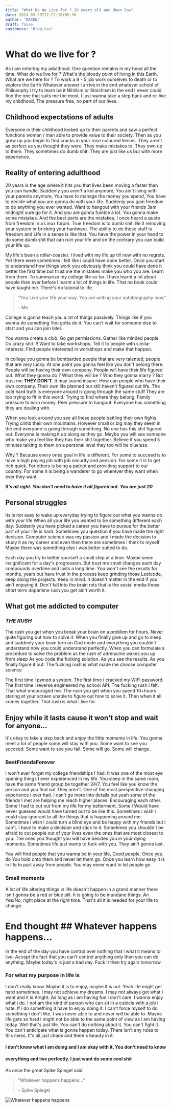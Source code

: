 ```yaml
--- 
title: "What Do We Live for ? 20 years old and down low" 
date: 2024-03-29T17:27:18+05:30 
author: "RAXEN" 
draft: false 
customcss: "blog.css" 
---
```


# What do we live for ?

As i am entering my adulthood. One question remains in my head all the time.
What do we live for ? What's the bloody point of living in this Earth. What are
we here for ? To work a 9 - 5 job work ourselves to death or to explore the
Earth Whatever answer i arrive in the end whatever school of Philosophy i try
to learn be it Nihilism or Stoichism in the end I never could find the one that
suits me the most. I just wanna take a step back and re-live my childhood. The
pressure free, no  part of our lives.

## Childhood expectations of adults

Everyone in their childhood looked up to their parents and saw a perfect
functions woman / man able to provide value to their society. Then as you grew
up you begin to find cracks in your rose coloured lenses. They aren't as
perfect as you thought they were. They make mistakes to. They own up to them.
They sometimes do dumb shit. They are just like us but with more experience. 

## Reality of entering adulthood

20 years is the age where it hits you that lives been moving a faster than you
can handle. Suddenly you aren't a kid anymore, You ain't living with your
parents anymore, You have to manage the money you spend, You have to decide
what you are gonna do with your life. Suddenly you gain freedom to do anything
you ever wanted. Want to hangout with your friends 3am midnight sure go for it.
And you are gonna fumble a lot. You gonna make some mistakes. And the best
parts are the mistakes. I once heard a quote from freedom in a Linux forum.
True freedom is to dumb shit. Be it removing your system or bricking your
hardware. The ability to do those stuff is freedom and Life in a sense is like
that. You have the power in your hand to do some dumb shit that can ruin your
life and on the contrary you can build your life up. 

My life's been a roller-coaster. I lived with my life up till now with no
regrets. Yet there were sometimes i felt like i could have done better. Once
you start to understand how things work you obviously think you could have done
it better the first time but trust me the mistakes make you who you are. Learn
from them. To summarize my college life so far. I have learnt a lot about
people than ever before I learnt a lot of things in life. That no book could
have taught me. There's no tutorial to life.

> "You Live your life your way. You are writing your autobiography now."
>
> \- Me                                               

College is gonna teach you a lot of things passively. Things like if you wanna
do something You gotta do it. You can't wait for someone else to start and you
can join later. 

You wanna create a club. Go get permissions. Gather like minded people. Do
crazy shit !!! Want to take workshops. Tell it to people with similar
interests. Find people interested in workshops and make that happen.

In college you gonna be bombarded people that are very talented, people that
are very lucky. At one point you gonna feel like you don't belong there. People
will be having their own company. People will have their life figured out. What
they gonna do ? What they will be ? Who they gonna marry ? But trust me __THEY
DON'T__. It may sound insane. How can people who have their own company. Their
own life planned out still haven't figured out life. The cold hard truth is
everyone around is going through the same stuff They are too trying to fit in
this world. Trying to find where they belong. Family pressure to earn money.
Peer pressure to hangout. Everyone has something they are dealing with.

When you look around you see all these people battling their own fights. Trying
climb their own mountains. However small or big may they seem in the end
everyone is going through something. No one has this shit figured out. Everyone
is making it up along as they go. Maybe you will see someone who make you feel
like they has their shit together. Believe if you spend 5 minutes talking to
them on a personal level they too will be clueless.

Why ? Because every ones goal in life is different. For some to succeed is to
have a high paying job with job security and pension. For some it is to get
rich quick. For others is being a patriot and providing support to our country.
For some it is being a wanderer to go wherever they want when ever they want.

___It's all right. You don't need to have it all figured out. You are just
20___

## Personal struggles

Its is not easy to wake up everyday trying to figure out what you wanna do with
your life When all your life you wanted to be something different each day.
Suddenly you have picked a career you have to pursue for the better part of
your life is hard. Sometimes you question if you have made the right decision.
Computer science was my passion and i made the decision to study it as my
career and even then there are sometimes i think to myself. Maybe there was
something else i was better suited to do. 

Each day you try to better yourself a small step at a time. Maybe seem
insignificant for a day's progression. But trust me small changes each day
compounds overtime and lasts a long time. You won't see the results for months,
years but have trust in the process keep grinding those Leetcode, keep doing
the projects. Keep in mind. It doesn't matter in the end if you ain't enjoying
it. Don't fall into the brain rots that is the social media those short term
dopamine rush you get ain't worth it.

## What got me addicted to computer

### ___THE RUSH___

The rush you get when you break your brain on a problem for hours. Never quite
figuring out how to solve it. When you finally give up and go to sleep and
suddenly your brain turn on God mode and everything you couldn't understand now
you could understand perfectly. When you can formulate a procedure to solve the
problem as the rush of adrenaline wakes you up from sleep As you code the
fucking solution. As you see the results. As you finally figure it out. The
fucking rush is what made me choose computer science

The first time i pwned a system. The first time i cracked my WiFi password. The
first time i reverse engineered my school API. The fucking rush i felt. That
what encouraged me. The rush you get when you spend 10+hours staring at your
screen unable to figure out how to solve it. Then when it all comes together.
That rush is what i live for.


## Enjoy while it lasts cause it won't stop and wait for anyone...

It's okay to take a step back and enjoy the little moments in life. You gonna
meet a lot of people some will stay with you. Some want to see you succeed.
Some want to see you fail. Some will go. Some will change.

### BestFriendsForever

I won't ever forget my college friendships I had. It was one of the most eye
opening things I ever experienced in my life. You sleep in the same room, have
the same friend group be together 24/7. You feel like you know the person and
you find out They aren't. One of the most perspective changing experience i
ever had. I can't go more into details but yeah some of the friends I met are
helping me reach higher places. Encouraging each other. Some I had to cut out
from my life for my betterment. Some I Would have never guessed would have
turned out to be like this. Sometimes i wish i could stay ignorant to all the
things that is happening around me. Sometimes i wish i could turn a blind eye
and be happy with my friends but i can't. I have to make a decision and stick
to it. Sometimes you shouldn't be afraid to cut people out of your lives even
the ones that are most closest to you. The ones you thought you will have
besides you in your dying moments. Sometimes life just wants to fuck with you.
They ain't gonna last. 

You will find people that you wanna be in your life, Good people. Once you do
You hold onto them and never let them go. Once you learn how easy it is in life
to part away from people. You may never want to let people go

### Small moments

A lot of life altering things in life doesn't happen in a grand manner there
isn't gonna be a red or blue pill. It is going to be mundane things. An Yes/No,
right place at the right time. That's all it is needed for your life to change.


# End thought ## Whatever happens happens...

In the end of the day you have control over nothing that i what it means to
live. Accept the fact that you can't control anything only then you can do
anything. Maybe today's is just a bad day. Fuck it then try again tomorrow.

### For what my purpose in life is

I don't really know. Maybe it is to enjoy, maybe it is not. Yeah life might get
hard sometimes. I may not achieve my dreams. I may not always get what i want
and it is Alright. As long as i am having fun i don't care. I wanna enjoy what
i do. I not am the kind of person who can sit in a cubicle with a job i hate. If i
do something it have to enjoy doing it. I can't force myself to do something i
don't like. I was never able to and never will be able to. Maybe life gets so
hard i might not be able to the same point of view as i am having today. Well
that's just life. You can't do nothing about it. You can't fight it. You can't
anticipate what is gonna happen today. There isn't any rules to this mess. It's
all just chaos and there's beauty in it. 

#### I don't know what I am doing and I am okay with it. You don't need to know
#### everything and live perfectly. I just want do some cool shit

As once the great Spike Spiegel said

> "Whatever happens happens..."
>
> \- Spike Spiegel

![Whatever happens happens](../cowboy.gif)


